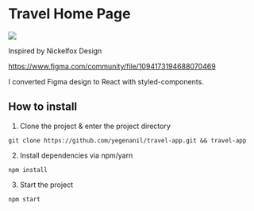 # Travel Home Page

<img src="https://user-images.githubusercontent.com/60621490/167416241-c2f11a30-5351-47af-9cf5-53a5a91a8b00.png" />

Inspired by Nickelfox Design

https://www.figma.com/community/file/1094173194688070469

I converted Figma design to React with styled-components.

## How to install

1. Clone the project & enter the project directory
```
git clone https://github.com/yegenanil/travel-app.git && travel-app
```
2. Install dependencies via npm/yarn
```
npm install
```
3. Start the project
```
npm start
```
